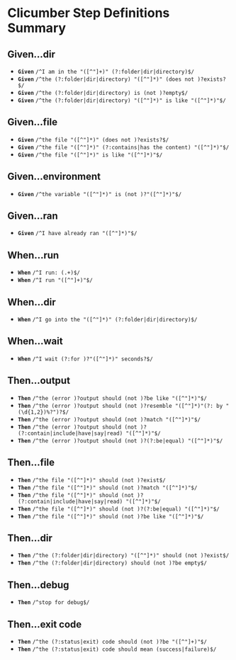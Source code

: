 # Clicumber Step Definitions Summary


## Given...dir

- __`Given`__ `/^I am in the "([^"]+)" (?:folder|dir|directory)$/`
- __`Given`__ `/^the (?:folder|dir|directory) "([^"]*)" (does not )?exists?$/`
- __`Given`__ `/^the (?:folder|dir|directory) is (not )?empty$/`
- __`Given`__ `/^the (?:folder|dir|directory) "([^"]*)" is like "([^"]*)"$/`

## Given...file

- __`Given`__ `/^the file "([^"]*)" (does not )?exists?$/`
- __`Given`__ `/^the file "([^"]*)" (?:contains|has the content) "([^"]*)"$/`
- __`Given`__ `/^the file "([^"]*)" is like "([^"]*)"$/`

## Given...environment

- __`Given`__ `/^the variable "([^"]*)" is (not )?"([^"]*)"$/`

## Given...ran

- __`Given`__ `/^I have already ran "([^"]*)"$/`

## When...run

- __`When`__ `/^I run: (.+)$/`
- __`When`__ `/^I run "([^"]+)"$/`

## When...dir

- __`When`__ `/^I go into the "([^"]*)" (?:folder|dir|directory)$/`

## When...wait

- __`When`__ `/^I wait (?:for )?"([^"]*)" seconds?$/`

## Then...output

- __`Then`__ `/^the (error )?output should (not )?be like "([^"]*)"$/`
- __`Then`__ `/^the (error )?output should (not )?resemble "([^"]*)"(?: by "(\d{1,2})%?")?$/`
- __`Then`__ `/^the (error )?output should (not )?match "([^"]*)"$/`
- __`Then`__ `/^the (error )?output should (not )?(?:contain|include|have|say|read) "([^"]*)"$/`
- __`Then`__ `/^the (error )?output should (not )?(?:be|equal) "([^"]*)"$/`

## Then...file

- __`Then`__ `/^the file "([^"]*)" should (not )?exist$/`
- __`Then`__ `/^the file "([^"]*)" should (not )?match "([^"]*)"$/`
- __`Then`__ `/^the file "([^"]*)" should (not )?(?:contain|include|have|say|read) "([^"]*)"$/`
- __`Then`__ `/^the file "([^"]*)" should (not )?(?:be|equal) "([^"]*)"$/`
- __`Then`__ `/^the file "([^"]*)" should (not )?be like "([^"]*)"$/`

## Then...dir

- __`Then`__ `/^the (?:folder|dir|directory) "([^"]*)" should (not )?exist$/`
- __`Then`__ `/^the (?:folder|dir|directory) should (not )?be empty$/`

## Then...debug

- __`Then`__ `/^stop for debug$/`

## Then...exit code

- __`Then`__ `/^the (?:status|exit) code should (not )?be "([^"]+)"$/`
- __`Then`__ `/^the (?:status|exit) code should mean (success|failure)$/`